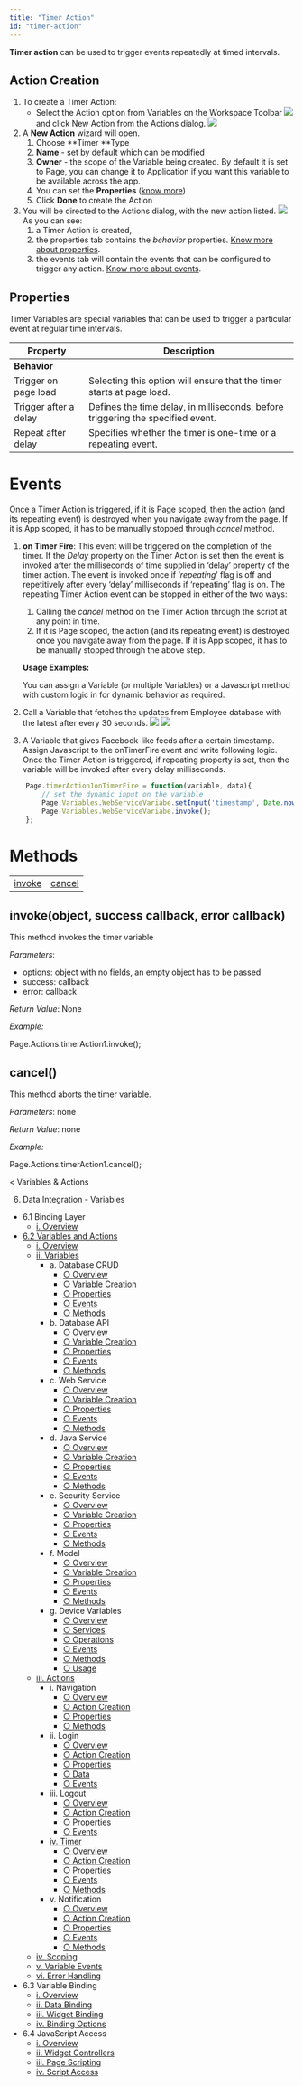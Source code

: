 ```yaml
---
title: "Timer Action"
id: "timer-action"
---
```


**Timer action** can be used to trigger events repeatedly at timed intervals.

## Action Creation

1. To create a Timer Action:
    - Select the Action option from Variables on the Workspace Toolbar [![](/learn/assets/action_sel.png)](/learn/assets/action_sel.png)and click New Action from the Actions dialog. [![](/learn/assets/action_new.png?v=20)](/learn/assets/action_new.png?v=20)
2. A **New Action** wizard will open.
    1. Choose **Timer **Type
    2. **Name** - set by default which can be modified
    3. **Owner** - the scope of the Variable being created. By default it is set to Page, you can change it to Application if you want this variable to be available across the app.
    4. You can set the **Properties** ([know more](#properties))
    5. Click **Done** to create the Action
3. You will be directed to the Actions dialog, with the new action listed. [![](/learn/assets/action_timer.png)](/learn/assets/action_timer.png) As you can see:
    1. a Timer Action is created,
    2. the properties tab contains the _behavior_ properties. [Know more about properties](#properties).
    3. the events tab will contain the events that can be configured to trigger any action. [Know more about events](#events).

## Properties

Timer Variables are special variables that can be used to trigger a particular event at regular time intervals.

| **Property** | **Description** |
| --- | --- |
| **Behavior** |
| Trigger on page load | Selecting this option will ensure that the timer starts at page load. |
| Trigger after a delay | Defines the time delay, in milliseconds, before triggering the specified event. |
| Repeat after delay | Specifies whether the timer is one-time or a repeating event. |

# Events

Once a Timer Action is triggered, if it is Page scoped, then the action (and its repeating event) is destroyed when you navigate away from the page. If it is App scoped, it has to be manually stopped through _cancel_ method.

1. **on Timer Fire**: This event will be triggered on the completion of the timer. If the _Delay_ property on the Timer Action is set then the event is invoked after the milliseconds of time supplied in ‘delay’ property of the timer action. The event is invoked once if ‘_repeating_’ flag is off and repetitively after every ‘delay’ milliseconds if ‘repeating’ flag is on. The repeating Timer Action event can be stopped in either of the two ways:
    
    1. Calling the _cancel_ method on the Timer Action through the script at any point in time.
    2. If it is Page scoped, the action (and its repeating event) is destroyed once you navigate away from the page. If it is App scoped, it has to be manually stopped through the above step.
    
    **Usage Examples:**
    
    You can assign a Variable (or multiple Variables) or a Javascript method with custom logic in for dynamic behavior as required.

1. Call a Variable that fetches the updates from Employee database with the latest after every 30 seconds. [![](/learn/assets/var_timer_props.png)](/learn/assets/var_timer_props.png) [![](/learn/assets/var_timer_event.png)](/learn/assets/var_timer_event.png)
2. A Variable that gives Facebook-like feeds after a certain timestamp. Assign Javascript to the onTimerFire event and write following logic. Once the Timer Action is triggered, if repeating property is set, then the variable will be invoked after every delay milliseconds.

```javascript 
    Page.timerAction1onTimerFire = function(variable, data){
        // set the dynamic input on the variable
        Page.Variables.WebServiceVariabe.setInput('timestamp', Date.now());
        Page.Variables.WebServiceVariabe.invoke();
    };
```

# Methods

<table class="reference notranslate"><tbody><tr><td><a href="#invoke">invoke</a></td><td><a href="#cancel">cancel</a></td></tr></tbody></table>

## invoke(object, success callback, error callback)

This method invokes the timer variable

_Parameters_:

- options: object with no fields, an empty object has to be passed
- success: callback
- error: callback

_Return Value_: None

_Example:_

  Page.Actions.timerAction1.invoke();

## cancel()

This method aborts the timer variable.

_Parameters_: none

_Return Value_: none

_Example:_

Page.Actions.timerAction1.cancel();

< Variables & Actions

6. Data Integration - Variables

- 6.1 Binding Layer
    - [i. Overview](/learn/app-development/variables/data-integration/)
- [6.2 Variables and Actions](/learn/app-development/variables/variables-actions/)
    - [i. Overview](/learn/app-development/variables/variables-actions/#)
    - [ii. Variables](/learn/app-development/variables/variables-actions/#variables)
        - a. Database CRUD
            - [○ Overview](/learn/app-development/variables/database-crud/)
            - [○ Variable Creation](/learn/app-development/variables/database-crud/#creation)
            - [○ Properties](/learn/app-development/variables/database-crud/#properties)
            - [○ Events](/learn/app-development/variables/database-crud/#events)
            - [○ Methods](/learn/app-development/variables/database-crud/#methods)
        - b. Database API
            - [○ Overview](/learn/app-development/variables/database-apis/)
            - [○ Variable Creation](/learn/app-development/variables/database-apis/#creation)
            - [○ Properties](/learn/app-development/variables/database-apis/#properties)
            - [○ Events](/learn/app-development/variables/database-apis/#events)
            - [○ Methods](/learn/app-development/variables/database-apis/#methods)
        - c. Web Service
            - [○ Overview](/learn/app-development/variables/web-service/)
            - [○ Variable Creation](/learn/app-development/variables/web-service/#creation)
            - [○ Properties](/learn/app-development/variables/web-service/#properties)
            - [○ Events](/learn/app-development/variables/web-service/#events)
            - [○ Methods](/learn/app-development/variables/web-service/#methods)
        - d. Java Service
            - [○ Overview](/learn/app-development/variables/java-services)
            - [○ Variable Creation](/learn/app-development/variables/java-services/#creation)
            - [○ Properties](/learn/app-development/variables/java-services/#properties)
            - [○ Events](/learn/app-development/variables/java-services/#events)
            - [○ Methods](/learn/app-development/variables/java-services/#methods)
        - e. Security Service
            - [○ Overview](/learn/app-development/variables/security-service/)
            - [○ Variable Creation](/learn/app-development/variables/security-service/#creation)
            - [○ Properties](/learn/app-development/variables/security-service/#properties)
            - [○ Events](/learn/app-development/variables/security-service/#events)
            - [○ Methods](/learn/app-development/variables/security-service/#methods)
        - f. Model
            - [○ Overview](/learn/app-development/variables/model-variable/)
            - [○ Variable Creation](/learn/app-development/variables/model-variable/#creation)
            - [○ Properties](/learn/app-development/variables/model-variable/#properties)
            - [○ Events](/learn/app-development/variables/model-variable/#events)
            - [○ Methods](/learn/app-development/variables/model-variable/#methods)
        - g. Device Variables
            - [○ Overview](/learn/app-development/variables/device-variables/#)
            - [○ Services](/learn/app-development/variables/device-variables/#services)
            - [○ Operations](/learn/app-development/variables/device-variables/#operations)
            - [○ Events](/learn/app-development/variables/device-variables/#events)
            - [○ Methods](/learn/app-development/variables/device-variables/#methods)
            - [○ Usage](/learn/app-development/variables/device-variables/#usage)
    - [iii. Actions](/learn/app-development/variables/variables-actions/#actions)
        - i. Navigation
            - [○ Overview](/learn/app-development/variables/navigation-action/#)
            - [○ Action Creation](/learn/app-development/variables/navigation-action/#creation)
            - [○ Properties](/learn/app-development/variables/navigation-action/#properties)
            - [○ Methods](/learn/app-development/variables/navigation-action/#methods)
        - ii. Login
            - [○ Overview](/learn/app-development/variables/login-action/)
            - [○ Action Creation](/learn/app-development/variables/login-action/#creation)
            - [○ Properties](/learn/app-development/variables/login-action/#properties)
            - [○ Data](/learn/app-development/variables/login-action/#data)
            - [○ Events](/learn/app-development/variables/login-action/#events)
        - iii. Logout
            - [○ Overview](/learn/app-development/variables/logout-action/)
            - [○ Action Creation](/learn/app-development/variables/logout-action/#creation)
            - [○ Properties](/learn/app-development/variables/logout-action/#properties)
            - [○ Events](/learn/app-development/variables/logout-action/#events)
        - [iv. Timer](#)
            - [○ Overview](#)
            - [○ Action Creation](#creation)
            - [○ Properties](#properties)
            - [○ Events](#events)
            - [○ Methods](#methods)
        - v. Notification
            - [○ Overview](/learn/app-development/variables/notification-action/)
            - [○ Action Creation](/learn/app-development/variables/notification-action/#creation)
            - [○ Properties](/learn/app-development/variables/notification-action/#properties)
            - [○ Events](/learn/app-development/variables/notification-action/#events)
            - [○ Methods](/learn/app-development/variables/notification-action/#methods)
    - [iv. Scoping](/learn/app-development/variables/variables-actions/#scoping)
    - [v. Variable Events](/learn/app-development/variables/variables-actions/#events)
    - [vi. Error Handling](/learn/app-development/variables/variables-actions/#error-handling)
- 6.3 Variable Binding
    - [i. Overview](/learn/variables/variable-binding/#)
    - [ii. Data Binding](/learn/variables/variable-binding/#data-binding)
    - [iii. Widget Binding](/learn/variables/variable-binding/#widget-binding)
    - [iv. Binding Options](/learn/variables/variable-binding/#binding-options)
- 6.4 JavaScript Access
    - [i. Overview](/learn/variables/accessing-elements-via-javascript/#)
    - [ii. Widget Controllers](/learn/variables/accessing-elements-via-javascript/#widget-controllers)
    - [iii. Page Scripting](/learn/variables/accessing-elements-via-javascript/#page-scripting)
    - [iv. Script Access](/learn/variables/accessing-elements-via-javascript/#script-access)
